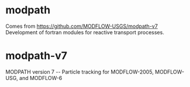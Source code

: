 # modpath
Comes from https://github.com/MODFLOW-USGS/modpath-v7
Development of fortran modules for reactive transport processes.

# modpath-v7
MODPATH version 7 -- Particle tracking for MODFLOW-2005, MODFLOW-USG, and MODFLOW-6
